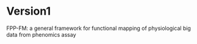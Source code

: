 # Version1
FPP-FM: a general framework for functional mapping of physiological big data from phenomics assay
